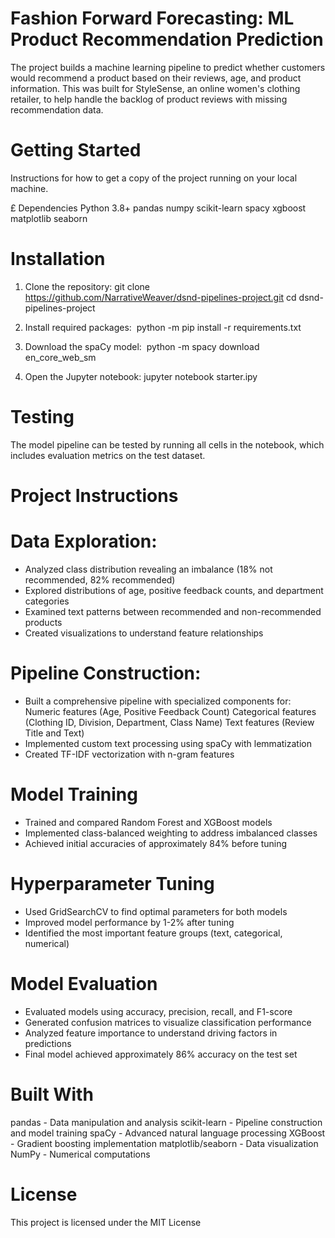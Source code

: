 # Fashion Forward Forecasting: ML Product Recommendation Prediction
The project builds a machine learning pipeline to predict whether customers would recommend a product based on their reviews, age, and product information. This was built for StyleSense, an online women's clothing retailer, to help handle the backlog of product reviews with missing recommendation data.

# Getting Started
Instructions for how to get a copy of the project running on your local machine.

£ Dependencies
Python 3.8+
pandas
numpy
scikit-learn
spacy
xgboost
matplotlib
seaborn

# Installation
1. Clone the repository:
    git clone https://github.com/NarrativeWeaver/dsnd-pipelines-project.git
   cd dsnd-pipelines-project
   
2. Install required packages:
    python -m pip install -r requirements.txt
   
3. Download the spaCy model:
    python -m spacy download en_core_web_sm
   
4. Open the Jupyter notebook:
   jupyter notebook starter.ipy


# Testing
The model pipeline can be tested by running all cells in the notebook, which includes evaluation metrics on the test dataset.

# Project Instructions

# Data Exploration:
- Analyzed class distribution revealing an imbalance (18% not recommended, 82% recommended)
- Explored distributions of age, positive feedback counts, and department categories
- Examined text patterns between recommended and non-recommended products
- Created visualizations to understand feature relationships

# Pipeline Construction:
- Built a comprehensive pipeline with specialized components for:
   Numeric features (Age, Positive Feedback Count)
   Categorical features (Clothing ID, Division, Department, Class Name)
   Text features (Review Title and Text)
- Implemented custom text processing using spaCy with lemmatization
- Created TF-IDF vectorization with n-gram features

# Model Training
- Trained and compared Random Forest and XGBoost models
- Implemented class-balanced weighting to address imbalanced classes
- Achieved initial accuracies of approximately 84% before tuning

# Hyperparameter Tuning
- Used GridSearchCV to find optimal parameters for both models
- Improved model performance by 1-2% after tuning
- Identified the most important feature groups (text, categorical, numerical)

# Model Evaluation
- Evaluated models using accuracy, precision, recall, and F1-score
- Generated confusion matrices to visualize classification performance
- Analyzed feature importance to understand driving factors in predictions
- Final model achieved approximately 86% accuracy on the test set

# Built With
pandas - Data manipulation and analysis
scikit-learn - Pipeline construction and model training
spaCy - Advanced natural language processing
XGBoost - Gradient boosting implementation
matplotlib/seaborn - Data visualization
NumPy - Numerical computations

# License
This project is licensed under the MIT License 
